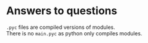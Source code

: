 # Answers to questions #
```.pyc``` files are compiled versions of modules.<br>
There is no ```main.pyc``` as python only compiles modules.